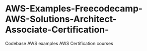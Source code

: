 # AWS-Examples-Freecodecamp-AWS-Solutions-Architect-Associate-Certification-
Codebase AWS examples AWS Certification courses
